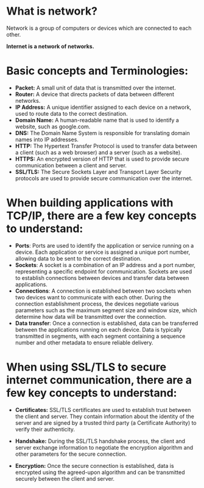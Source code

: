 # What is network?
Network is a group of computers or devices which are connected to each other.

**Internet is a network of networks.**

# Basic concepts and Terminologies:
- **Packet:** A small unit of data that is transmitted over the internet.
- **Router:** A device that directs packets of data between different networks.
- **IP Address:** A unique identifier assigned to each device on a network, used to route data to the correct destination.
- **Domain Name:** A human-readable name that is used to identify a website, such as google.com.
- **DNS:** The Domain Name System is responsible for translating domain names into IP addresses.
- **HTTP:** The Hypertext Transfer Protocol is used to transfer data between a client (such as a web browser) and a server (such as a website).
- **HTTPS:** An encrypted version of HTTP that is used to provide secure communication between a client and server.
- **SSL/TLS:** The Secure Sockets Layer and Transport Layer Security protocols are used to provide secure communication over the internet.

# When building applications with TCP/IP, there are a few key concepts to understand:

- **Ports**: Ports are used to identify the application or service running on a device. Each application or service is assigned a unique port number, allowing data to be sent to the correct destination.
- **Sockets**: A socket is a combination of an IP address and a port number, representing a specific endpoint for communication. Sockets are used to establish connections between devices and transfer data between applications.
- **Connections**: A connection is established between two sockets when two devices want to communicate with each other. During the connection establishment process, the devices negotiate various parameters such as the maximum segment size and window size, which determine how data will be transmitted over the connection.
- **Data transfer**: Once a connection is established, data can be transferred between the applications running on each device. Data is typically transmitted in segments, with each segment containing a sequence number and other metadata to ensure reliable delivery.

# When using SSL/TLS to secure internet communication, there are a few key concepts to understand:

- **Certificates:** SSL/TLS certificates are used to establish trust between the client and server. They contain information about the identity of the server and are signed by a trusted third party (a Certificate Authority) to verify their authenticity.
    
- **Handshake:** During the SSL/TLS handshake process, the client and server exchange information to negotiate the encryption algorithm and other parameters for the secure connection.
    
- **Encryption:** Once the secure connection is established, data is encrypted using the agreed-upon algorithm and can be transmitted securely between the client and server.
